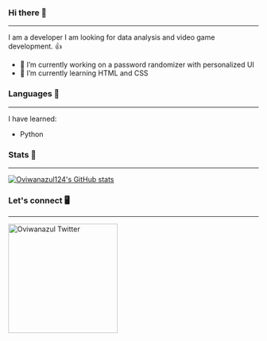 ### Hi there 👋

---

I am a developer I am looking for data analysis and video game development. 👍

- 🔭 I’m currently working on a password randomizer with personalized UI
- 🌱 I’m currently learning HTML and CSS

### Languages 🐍

---

I have learned:

  - Python 

### Stats 📄

---

[![Oviwanazul124's GitHub stats](https://github-readme-stats.vercel.app/api?username=oviwanazul124&count_private=true)](https://github.com/anuraghazra/github-readme-stats)

### Let's connect 🖥️

---
<a href="https://twitter.com/oviwanazul124">
  <img align="left" alt="Oviwanazul Twitter" width="220px" src="https://img.shields.io/twitter/follow/oviwanazul124?style=social" />
</a>



